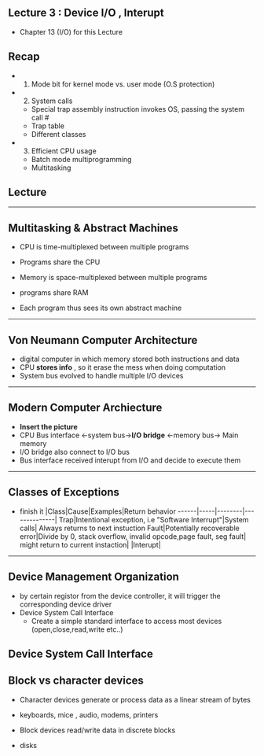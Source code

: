 Lecture 3 : Device I/O , Interupt
------------------------------------
* Chapter 13 (I/O) for this Lecture

Recap
-------
  * 1. Mode bit for kernel mode vs. user mode (O.S protection)
  * 2. System calls
      - Special trap assembly instruction invokes OS, passing the system call #
      - Trap table
      - Different classes
  * 3. Efficient CPU usage
      - Batch mode multiprogramming
      - Multitasking
      

Lecture
-------

******************************************

Multitasking & Abstract Machines
----------------------------------
* CPU is time-multiplexed between multiple programs
 - Programs share the CPU

* Memory is space-multiplexed between multiple programs
 - programs share RAM
 
* Each program thus sees its own abstract machine

******************************************

Von Neumann Computer Architecture
----------------------------------
 * digital computer in which memory stored both instructions and data
 * CPU **stores info** , so it erase the mess when doing computation 
 * System bus evolved to handle multiple I/O devices

******************************************

Modern Computer Archiecture
-----------------------------
* **Insert the picture**
* CPU Bus interface <-system bus->**I/O bridge** <-memory bus-> Main memory
* I/O bridge also connect to I/O bus
* Bus interface received interupt from I/O and decide to execute them

******************************************

Classes of Exceptions
----------------------
* finish it
|Class|Cause|Examples|Return behavior
------|-----|--------|--------------|
Trap|Intentional exception, i.e "Software Interrupt"|System calls| Always returns to next instuction
Fault|Potentially recoverable error|Divide by 0, stack overflow, invalid opcode,page fault, seg fault| might return to current instaction|
|Interupt|

******************************************

Device Management Organization
--------------------------------
* by certain registor from the device controller, it will trigger the corresponding device driver
* Device System Call Interface
  - Create a simple standard interface to access most devices (open,close,read,write etc..)
  

Device System Call Interface
-----------------------------
 Block vs character devices
 ------------------------------
 * Character devices generate or process data as a linear stream of bytes
  - keyboards, mice , audio, modems, printers
 * Block devices read/write data in discrete blocks
  - disks





